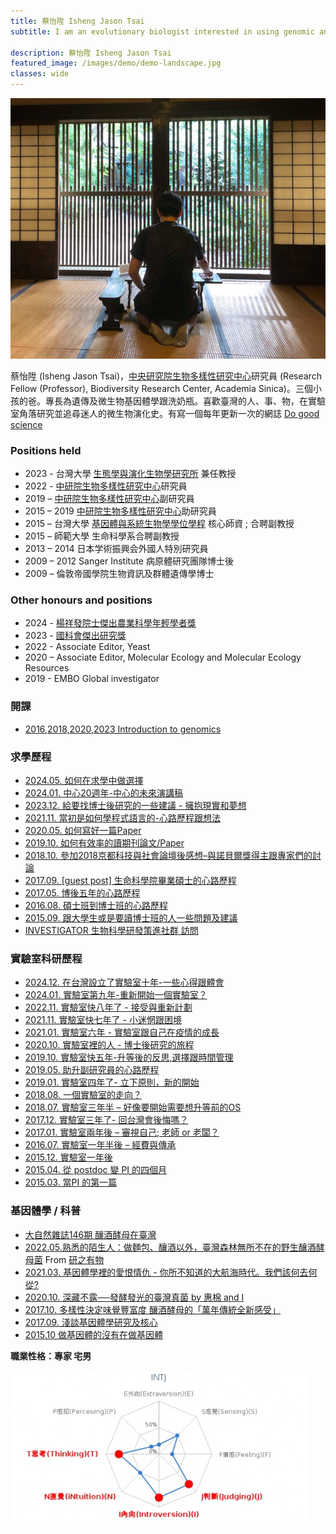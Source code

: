 ```yaml
---
title: 蔡怡陞 Isheng Jason Tsai
subtitle: I am an evolutionary biologist interested in using genomic and bioinformatic tools to study how pathogenic microorganisms – especially eukaryotic pathogens – adapt to the unique environment of their hosts.

description: 蔡怡陞 Isheng Jason Tsai
featured_image: /images/demo/demo-landscape.jpg
classes: wide 
---
```


![](/images/pi/2018SMBE-768x635.png)



蔡怡陞 (Isheng Jason Tsai)，[中央研究院生物多樣性研究中心](https://www.biodiv.tw/)研究員 (Research Fellow (Professor),  Biodiversity Research Center,  Academia  Sinica)。三個小孩的爸。專長為遺傳及微生物基因體學跟洗奶瓶。喜歡臺灣的人、事、物，在實驗室角落研究並追尋迷人的微生物演化史。有寫一個每年更新一次的網誌 [Do good science](https://dogoodscience.biodiv.tw/)



### Positions held

* 2023 - 台灣大學 [生態學與演化生物學研究所](https://ecology.lifescience.ntu.edu.tw/doku.php/zh-tw/start) 兼任教授
* 2022 - [中研院生物多樣性研究中心](https://www.biodiv.tw/)研究員
* 2019 – [中研院生物多樣性研究中心](https://www.biodiv.tw/)副研究員
* 2015 – 2019 [中研院生物多樣性研究中心](https://www.biodiv.tw/)助研究員
* 2015 – 台灣大學 [基因體與系統生物學學位學程](http://gsb.lifescience.ntu.edu.tw/) 核心師資 ; 合聘副教授
* 2015 – 師範大學 生命科學系合聘副教授
* 2013 – 2014 日本学術振興会外國人特別研究員
* 2009 – 2012 Sanger Institute 病原體研究團隊博士後
* 2009 – 倫敦帝國學院生物資訊及群體遺傳學博士


### Other honours and positions
* 2024 - [楊祥發院士傑出農業科學年輕學者獎](https://www.facebook.com/TWSocPlantBiol/photos/%E7%82%BA%E7%B4%80%E5%BF%B5%E6%A5%8A%E7%A5%A5%E7%99%BC%E9%99%A2%E5%A3%AB%E4%B8%A6%E5%82%B3%E6%89%BF%E5%85%B6%E7%95%A2%E7%94%9F%E8%87%B4%E5%8A%9B%E6%8E%A8%E5%8B%95%E8%BE%B2%E6%A5%AD%E7%94%9F%E7%89%A9%E7%A7%91%E6%8A%80%E7%A0%94%E7%A9%B6%E7%99%BC%E5%B1%95%E6%8F%90%E6%94%9C%E5%BE%8C%E9%80%B2%E7%B2%BE%E7%A5%9E%E8%A8%AD%E7%AB%8B%E6%A5%8A%E7%A5%A5%E7%99%BC%E7%B4%80%E5%BF%B5%E6%95%99%E8%82%B2%E5%9F%BA%E9%87%91%E6%9C%83%E5%9F%BA%E9%87%91%E6%9C%83%E6%AF%8F%E5%B9%B4%E9%81%B4%E9%81%B8%E7%A0%94%E7%A9%B6%E6%88%90%E6%9E%9C%E5%8D%93%E8%B6%8A%E4%B8%94%E5%85%B7%E5%9C%8B%E9%9A%9B%E5%BD%B1%E9%9F%BF%E5%8A%9B%E4%B9%8B%E8%BE%B2%E6%A5%AD%E7%A7%91%E5%AD%B8%E5%AE%B6%E5%8F%8A%E8%87%BA%E7%81%A3%E8%BE%B2%E6%A5%AD%E7%A7%91%E5%AD%B8%E5%B9%B4/514061551517114/)
* 2023 - [國科會傑出研究獎](https://web.nstc.gov.tw/cen/oaa/award_112/Isheng%20Jason-Tsai.html)
* 2022 - Associate Editor, Yeast
* 2020 – Associate Editor, Molecular Ecology and Molecular Ecology Resources
* 2019 - EMBO Global investigator


### 開課

* [2016,2018,2020,2023  Introduction to genomics](https://introtogenomics.readthedocs.io/en/latest/)

### 求學歷程

* [2024.05. 如何在求學中做選擇](https://dogoodscience.biodiv.tw/2024/05/16/2024.onmakingchoices/)
* [2024.01. 中心20週年-中心的未來演講稿](https://dogoodscience.biodiv.tw/2024/02/01/2024.brc20yranniversary/)
* [2023.12. 給要找博士後研究的一些建議 - 擁抱現實和夢想](https://dogoodscience.biodiv.tw/2023/12/15/advicetopostdoc/)
* [2021.11. 當初是如何學程式語言的-心路歷程跟想法](https://dogoodscience.biodiv.tw/2021/11/18/howtocode/)
* [2020.05. 如何寫好一篇Paper](https://dogoodscience.biodiv.tw/2020/05/15/howtowriteapaper/)
* [2019.10. 如何有效率的讀期刊論文/Paper](https://dogoodscience.biodiv.tw/2019/08/21/howtoreadapaper/)
* [2018.10. 參加2018京都科技與社會論壇後感想–與諾貝爾獎得主跟專家們的討論](https://dogoodscience.biodiv.tw/2018/10/10/stsmeeting/)
* [2017.09. \[guest post\] 生命科學院畢業碩士的心路歷程](https://dogoodscience.biodiv.tw/2017/10/01/dangguestpost/)
* [2017.05. 博後五年的心路歷程](https://dogoodscience.biodiv.tw/2017/05/29/lifeofbeingapostdoc/)
* [2016.08.  碩士班到博士班的心路歷程](https://dogoodscience.biodiv.tw/2016/08/22/phdlife/)
* [2015.09. 跟大學生或是要讀博士班的人一些問題及建議](https://dogoodscience.biodiv.tw/2015/08/31/advicetostudents/)
* [INVESTIGATOR 生物科學研發策進社群 訪問](https://investigator.tw/1593/1593-2/)

### 實驗室科研歷程

* [2024.12. 在台灣設立了實驗室十年-一些心得跟體會](https://dogoodscience.biodiv.tw/2025/01/01/lab10years/)
* [2024.01. 實驗室第九年-重新開始一個實驗室？](https://dogoodscience.biodiv.tw/2024/01/02/pi9years/)
* [2022.11. 實驗室快八年了 - 接受與重新計劃](https://dogoodscience.biodiv.tw/2022/09/24/pi8yearsnew/)
* [2021.11. 實驗室快七年了 - 小迷惘跟困境](https://dogoodscience.biodiv.tw/2021/11/11/pi7yearstruggle/)
* [2021.01. 實驗室六年 - 實驗室跟自己在疫情的成長](https://dogoodscience.biodiv.tw/2021/01/14/pi6yearwithcovid/)
* [2020.10. 實驗室裡的人 - 博士後研究的旅程](https://dogoodscience.biodiv.tw/2020/10/29/postdoc/)
* [2019.10. 實驗室快五年-升等後的反思,選擇跟時間管理](https://dogoodscience.biodiv.tw/2019/10/19/pi5year/)
* [2019.05. 助升副研究員的心路歷程](https://dogoodscience.biodiv.tw/2019/05/08/pitenured/)
* [2019.01. 實驗室四年了- 立下原則，新的開始](https://dogoodscience.biodiv.tw/2019/01/19/pi4year/)
* [2018.08. 一個實驗室的走向？](https://dogoodscience.biodiv.tw/2018/08/05/pidirection/)
* [2018.07. 實驗室三年半 – 好像要開始需要想升等前的OS](https://dogoodscience.biodiv.tw/2018/07/10/pi3yearandhalf/)
* [2017.12. 實驗室三年了- 回台灣會後悔嗎？](https://dogoodscience.biodiv.tw/2017/12/16/pi3year/)
* [2017.01. 實驗室兩年後 – 審視自己; 老師 or 老闆？](https://dogoodscience.biodiv.tw/2017/01/22/pi2year/)
* [2016.07. 實驗室一年半後 – 經費與傳承](https://dogoodscience.biodiv.tw/2016/07/18/pi1yearandhalf/)
* [2015.12. 實驗室一年後](https://dogoodscience.biodiv.tw/2015/12/28/pi1year/)
* [2015.04. 從 postdoc 變 PI 的四個月](https://dogoodscience.biodiv.tw/2015/04/26/pi4months/)
* [2015.03. 當PI 的第一篇](https://dogoodscience.biodiv.tw/2015/02/24/pilife1stday/)


### 基因體學 / 科普

* [大自然雜誌146期 釀酒酵母在臺灣](http://www.swan.org.tw/magazineshow.php?mid=3164)
* [2022.05.熟悉的陌生人：做麵包、釀酒以外，臺灣森林無所不在的野生釀酒酵母菌](https://research.sinica.edu.tw/saccharomyces-cerevisiae-biodiversity-taiwan/) From [研之有物](https://research.sinica.edu.tw/)
* [2021.03. 基因體學裡的愛恨情仇 - 你所不知道的大航海時代。我們該何去何從?](https://ishengtsai.blogspot.com/2021/03/blog-post.html)
* [2020.10. 深藏不露──發酵發光的臺灣真菌 by 惠棉 and I](https://www.biodiv.tw/zh_popscience-20210628102246)
* [2017.10. 多樣性決定味覺豐富度 釀酒酵母的「萬年傳統全新感受」](https://e-info.org.tw/node/208177)
* [2017.09. 淺談基因體學研究及核心](https://dogoodscience.biodiv.tw/2017/09/02/genomicscoreskills/)
* [2015.10  做基因體的沒有在做基因體](https://dogoodscience.biodiv.tw/2015/10/29/genomicstwistedintw/)



**職業性格：專家 宅男**

![](/images/pi/personalitytest.jpg)

